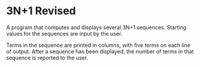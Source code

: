 # 3N+1 Revised
A program that computes and displays several 3N+1 sequences.  Starting values for the sequences are input by the user.

Terms in the sequence are printed in columns, with five terms on each line of output.
After a sequence has been displayed, the number of terms in that sequence is reported to the user.